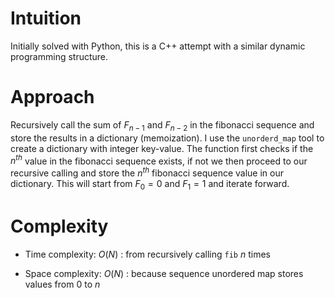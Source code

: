 # Intuition
Initially solved with Python, this is a C++ attempt with a similar dynamic programming structure.

# Approach
Recursively call the sum of $F_{n-1}$ and $F_{n-2}$ in the fibonacci sequence and store the results in a dictionary (memoization). I use the `unorderd_map` tool to create a dictionary with integer key-value. The function first checks if the $n^{th}$ value in the fibonacci sequence exists, if not we then proceed to our recursive calling and store the $n^{th}$ fibonacci sequence value in our dictionary. This will start from $F_0 = 0$ and $F_1 = 1$ and iterate forward.

# Complexity
- Time complexity:
$O(N)$ : from recursively calling `fib` $n$ times

- Space complexity:
$O(N)$ : because sequence unordered map stores values from $0$ to $n$
